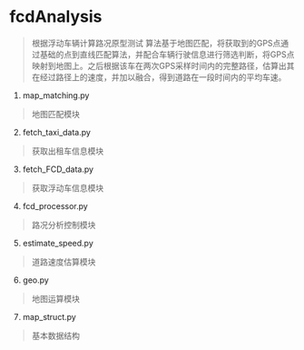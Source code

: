 # fcdAnalysis
>根据浮动车辆计算路况原型测试
算法基于地图匹配，将获取到的GPS点通过基础的点到直线匹配算法，并配合车辆行驶信息进行筛选判断，将GPS点映射到地图上。之后根据该车在两次GPS采样时间内的完整路径，估算出其在经过路径上的速度，并加以融合，得到道路在一段时间内的平均车速。

1.  map_matching.py
>地图匹配模块
2.  fetch_taxi_data.py
> 获取出租车信息模块
3.  fetch_FCD_data.py
> 获取浮动车信息模块
4.  fcd_processor.py
> 路况分析控制模块
5.  estimate_speed.py
> 道路速度估算模块
6.  geo.py
> 地图运算模块
7.  map_struct.py
> 基本数据结构
